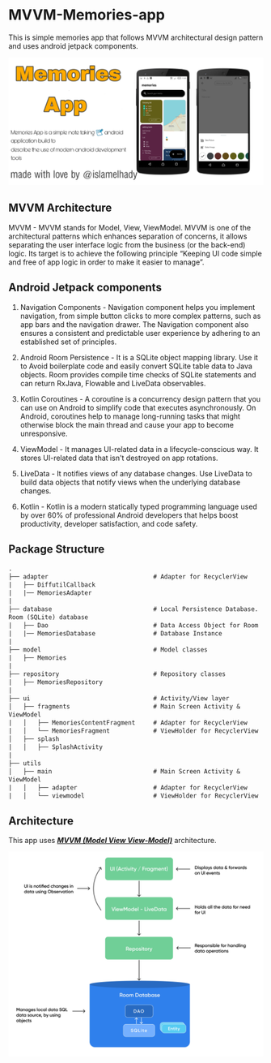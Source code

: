 # MVVM-Memories-app
This is simple memories app that follows MVVM architectural design pattern and uses android jetpack components.

![GitHub Cards Preview](screenshots/memories_app_card.jpg?raw=true)

## MVVM Architecture

MVVM - MVVM stands for Model, View, ViewModel. MVVM is one of the architectural patterns which enhances separation of concerns, it allows separating the user interface logic from the business (or the back-end) logic. Its target is to achieve the following principle “Keeping UI code simple and free of app logic in order to make it easier to manage”.          



## Android Jetpack components
1. Navigation Components - Navigation component helps you implement navigation, from simple button clicks to more complex patterns, such as app bars and the navigation drawer. The Navigation component also ensures a consistent and predictable user experience by adhering to an established set of principles.

2. Android Room Persistence - It is a SQLite object mapping library. Use it to Avoid boilerplate code and easily convert SQLite table data to Java objects. Room provides compile time checks of SQLite statements and can return RxJava, Flowable and LiveData observables.

3. Kotlin Coroutines - A coroutine is a concurrency design pattern that you can use on Android to simplify code that executes asynchronously. On Android, coroutines help to manage long-running tasks that might otherwise block the main thread and cause your app to become unresponsive.

4. ViewModel - It manages UI-related data in a lifecycle-conscious way. It stores UI-related data that isn't destroyed on app rotations.

5. LiveData - It notifies views of any database changes. Use LiveData to build data objects that notify views when the underlying database changes.

6. Kotlin - Kotlin is a modern statically typed programming language used by over 60% of professional Android developers that helps boost productivity, developer satisfaction, and code safety.


## Package Structure

    .
    ├── adapter                             # Adapter for RecyclerView
    |   ├── DiffutilCallback
    |   |── MemoriesAdapter
    |
    ├── database                            # Local Persistence Database. Room (SQLite) database
    |   ├── Dao                             # Data Access Object for Room
    |   |── MemoriesDatabase                # Database Instance
    |
    ├── model                               # Model classes
    |   ├── Memories
    |
    ├── repository                          # Repository classes
    |   ├── MemoriesRepository
    |
    ├── ui                                  # Activity/View layer
    │   ├── fragments                       # Main Screen Activity & ViewModel
    |   │   ├── MemoriesContentFragment     # Adapter for RecyclerView
    |   │   └── MemoriesFragment            # ViewHolder for RecyclerView
    │   ├── splash
    |   │   ├── SplashActivity
    |
    ├── utils
    │   ├── main                            # Main Screen Activity & ViewModel
    |   │   ├── adapter                     # Adapter for RecyclerView
    |   │   └── viewmodel                   # ViewHolder for RecyclerView

## Architecture

This app uses [***MVVM (Model View View-Model)***](https://developer.android.com/jetpack/docs/guide#recommended-app-arch) architecture.

![](screenshots/android_room_db.jpg?raw=true)
